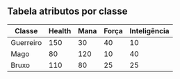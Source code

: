## Tabela atributos por classe

| Classe    | Health | Mana | Força | Inteligência |
|-----------|--------|------|-------|--------------|
| Guerreiro | 150    | 30   | 40    | 10           |
| Mago      | 80     | 120  | 10    | 40           |
| Bruxo     | 110    | 80   | 25    | 25           |




